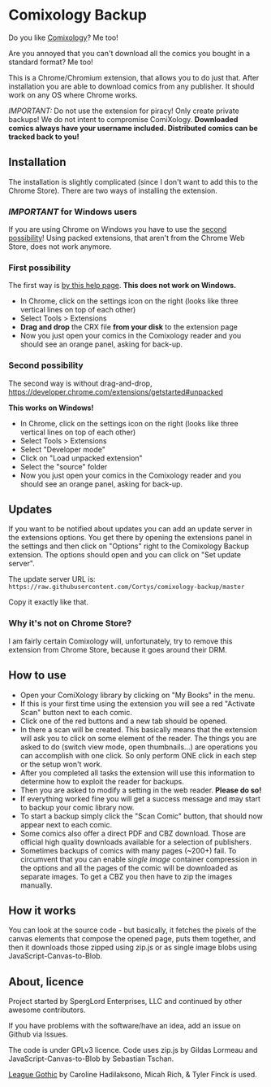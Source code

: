 Comixology Backup
======

Do you like [Comixology](http://comixology.com)? Me too!

Are you annoyed that you can't download all the comics you bought in a standard format? Me too!

This is a Chrome/Chromium extension, that allows you to do just that. After installation you are able to download comics from any publisher. It should work on any OS where Chrome works.

*IMPORTANT:* Do not use the extension for piracy! Only create private backups! We do not intent to compromise ComiXology. **Downloaded comics always have your username included. Distributed comics can be tracked back to you!**

Installation
-----

The installation is slightly complicated (since I don't want to add this to the Chrome Store).
There are two ways of installing the extension.

### *IMPORTANT* for Windows users
If you are using Chrome on Windows you have to use the [second possibility](#second-possibility)! Using packed extensions, that aren't from the Chrome Web Store, does not work anymore.

### First possibility

The first way is [by this help page](https://support.google.com/chrome_webstore/answer/2664769?hl=en). **This does not work on Windows.**

- In Chrome, click on the settings icon on the right (looks like three vertical lines on top of each other)
- Select Tools > Extensions
- **Drag and drop** the CRX file **from your disk** to the extension page
- Now you just open your comics in the Comixology reader and you should see an orange panel, asking for back-up.

### Second possibility

The second way is without drag-and-drop, https://developer.chrome.com/extensions/getstarted#unpacked

**This works on Windows!**

- In Chrome, click on the settings icon on the right (looks like three vertical lines on top of each other)
- Select Tools > Extensions
- Select "Developer mode"
- Click on "Load unpacked extension"
- Select the "source" folder
- Now you just open your comics in the Comixology reader and you should see an orange panel, asking for back-up.

Updates
-----

If you want to be notified about updates you can add an update server in the extensions options. You get there by opening the extensions panel in the settings and then click on "Options" right to the Comixology Backup extension. The options should open and you can click on "Set update server".

The update server URL is: `https://raw.githubusercontent.com/Cortys/comixology-backup/master`

Copy it exactly like that.

### Why it's not on Chrome Store?

I am fairly certain Comixology will, unfortunately, try to remove this extension from Chrome Store, because it goes around their DRM.

How to use
-----

* Open your ComiXology library by clicking on "My Books" in the menu.
* If this is your first time using the extension you will see a red "Activate Scan" button next to each comic.
* Click one of the red buttons and a new tab should be opened.
* In there a scan will be created. This basically means that the extension will ask you to click on some element of the reader. The things you are asked to do (switch view mode, open thumbnails...) are operations you can accomplish with one click. So only perform ONE click in each step or the setup won't work.
* After you completed all tasks the extension will use this information to determine how to exploit the reader for backups.
* Then you are asked to modify a setting in the web reader. **Please do so!**
* If everything worked fine you will get a success message and may start to backup your comic library now.
* To start a backup simply click the "Scan Comic" button, that should now appear next to each comic.
* Some comics also offer a direct PDF and CBZ download. Those are official high quality downloads available for a selection of publishers.
* Sometimes backups of comics with many pages (~200+) fail. To circumvent that you can enable *single image* container compression in the options and all the pages of the comic will be downloaded as separate images. To get a CBZ you then have to zip the images manually.

How it works
-----
You can look at the source code - but basically, it fetches the pixels of the canvas elements that compose the opened page, puts them together, and then it downloads those zipped using zip.js or as single image blobs using JavaScript-Canvas-to-Blob.

About, licence
----

Project started by SpergLord Enterprises, LLC and continued by other awesome contributors.

If you have problems with the software/have an idea, add an issue on Github via Issues.

The code is under GPLv3 licence. Code uses zip.js by Gildas Lormeau and JavaScript-Canvas-to-Blob by Sebastian Tschan.

[League Gothic](https://github.com/theleagueof/league-gothic) by Caroline Hadilaksono, Micah Rich, & Tyler Finck is used.
